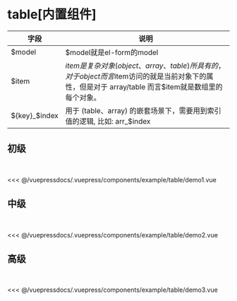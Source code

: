 # table[内置组件]


字段|说明
-|-
$model| $model就是el-form的model
$item| $item是复杂对象(object、array、table)所具有的， 对于object而言$item访问的就是当前对象下的属性，但是对于 array/table 而言$item就是数组里的每个对象。
${key}_$index| 用于 (table、array) 的嵌套场景下，需要用到索引值的逻辑, 比如: arr\_$index

## 初级
  

<demo-block>
<example-table-demo1 slot="source"/>
<<< @/vuepressdocs/.vuepress/components/example/table/demo1.vue
</demo-block>


## 中级
  

<demo-block>
<example-table-demo2 slot="source"/>
<<< @/vuepressdocs/.vuepress/components/example/table/demo2.vue
</demo-block>


## 高级
  

<demo-block>
<example-table-demo3 slot="source"/>
<<< @/vuepressdocs/.vuepress/components/example/table/demo3.vue
</demo-block>